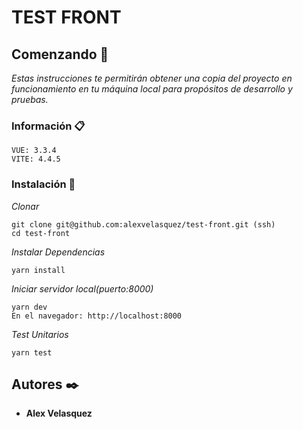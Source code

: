 # TEST FRONT

## Comenzando 🚀

_Estas instrucciones te permitirán obtener una copia del proyecto en funcionamiento en tu máquina local para propósitos de desarrollo y pruebas._

### Información 📋
```
VUE: 3.3.4
VITE: 4.4.5
```

### Instalación 🔧
_Clonar_
```
git clone git@github.com:alexvelasquez/test-front.git (ssh)
cd test-front
```

_Instalar Dependencias_
```
yarn install
```

_Iniciar servidor local(puerto:8000)_
```
yarn dev
En el navegador: http://localhost:8000
```

_Test Unitarios_
```
yarn test
```

## Autores ✒️
* **Alex Velasquez**
